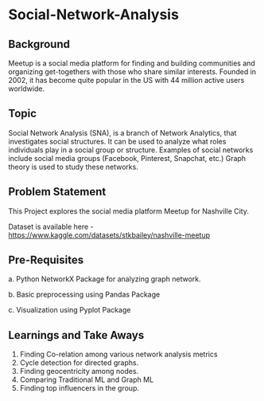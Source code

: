 # Social-Network-Analysis

## Background 

Meetup is a social media platform for finding and building communities and organizing get-togethers with those who share similar interests. 
Founded in 2002, it has become quite popular in the US with 44 million active users worldwide.

## Topic 

Social Network Analysis (SNA), is a branch of Network Analytics, that investigates social structures. It can be used to analyze what roles individuals play in a social group or structure. Examples of social networks include social media groups (Facebook, Pinterest, Snapchat, etc.) 
Graph theory is used to study these networks. 

## Problem Statement 

This Project explores the social media platform Meetup for Nashville City. 

Dataset is available here - https://www.kaggle.com/datasets/stkbailey/nashville-meetup 

## Pre-Requisites 

a. Python NetworkX Package for analyzing graph network. 


b. Basic preprocessing using Pandas Package 


c. Visualization using Pyplot Package 

## Learnings and Take Aways 

1. Finding Co-relation among various network analysis metrics
2. Cycle detection for directed graphs. 
3. Finding geocentricity among nodes.
4. Comparing Traditional ML and Graph ML
5. Finding top influencers in the group.






